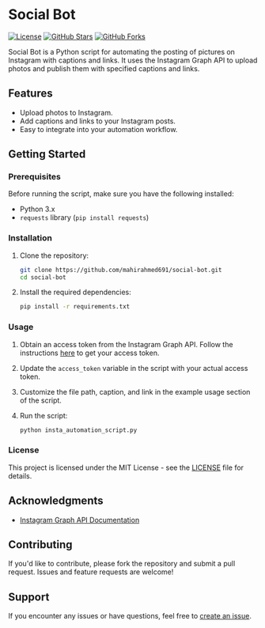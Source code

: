 # Social Bot

[![License](https://img.shields.io/badge/license-MIT-blue.svg)](https://opensource.org/licenses/MIT)
[![GitHub Stars](https://img.shields.io/github/stars/mahirahmed691/social-bot.svg)](https://github.com/mahirahmed691/social-bot/stargazers)
[![GitHub Forks](https://img.shields.io/github/forks/mahirahmed691/social-bot.svg)](https://github.com/mahirahmed691/social-bot/network/members)

Social Bot is a Python script for automating the posting of pictures on Instagram with captions and links. It uses the Instagram Graph API to upload photos and publish them with specified captions and links.

## Features

- Upload photos to Instagram.
- Add captions and links to your Instagram posts.
- Easy to integrate into your automation workflow.

## Getting Started

### Prerequisites

Before running the script, make sure you have the following installed:

- Python 3.x
- `requests` library (`pip install requests`)

### Installation

1. Clone the repository:

    ```bash
    git clone https://github.com/mahirahmed691/social-bot.git
    cd social-bot
    ```

2. Install the required dependencies:

    ```bash
    pip install -r requirements.txt
    ```

### Usage

1. Obtain an access token from the Instagram Graph API. Follow the instructions [here](#) to get your access token.

2. Update the `access_token` variable in the script with your actual access token.

3. Customize the file path, caption, and link in the example usage section of the script.

4. Run the script:

    ```bash
    python insta_automation_script.py
    ```

### License

This project is licensed under the MIT License - see the [LICENSE](LICENSE) file for details.

## Acknowledgments

- [Instagram Graph API Documentation](https://developers.facebook.com/docs/instagram-api/)

## Contributing

If you'd like to contribute, please fork the repository and submit a pull request. Issues and feature requests are welcome!

## Support

If you encounter any issues or have questions, feel free to [create an issue](https://github.com/mahirahmed691/social-bot/issues/new).

